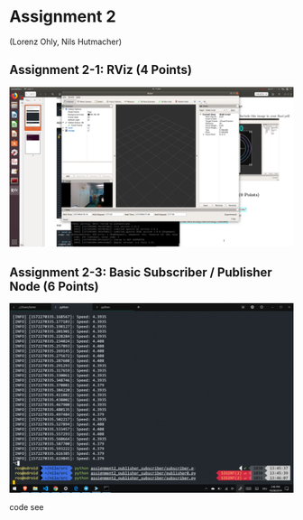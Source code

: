 
# Assignment 2
(Lorenz Ohly, Nils Hutmacher)

## Assignment 2-1: RViz (4 Points)

![rviz](cam1.png)


## Assignment 2-3: Basic Subscriber / Publisher Node (6 Points)

![speed](speed.png)

code see 